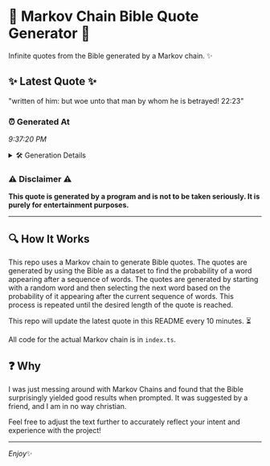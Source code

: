 # 📖 Markov Chain Bible Quote Generator 📖

Infinite quotes from the Bible generated by a Markov chain. ✨

## ✨ Latest Quote ✨
"written of him: but woe unto that man by whom he is betrayed! 22:23"

### ⏰ Generated At
*9:37:20 PM*

<details>
    <summary>🛠️ Generation Details</summary>
    <p>
        <strong>🌱 Seed:</strong> written<br>
        <strong>🔄 Iterations:</strong> 13<br>
        <strong>📜 Context History:</strong><br>[ written ]: of<br>[ written, of ]: him:<br>[ written, of, him: ]: but<br>[ written, of, him:, but ]: woe<br>[ written, of, him:, but, woe ]: unto<br>[ written, of, him:, but, woe, unto ]: that<br>[ of, him:, but, woe, unto, that ]: man<br>[ him:, but, woe, unto, that, man ]: by<br>[ but, woe, unto, that, man, by ]: whom<br>[ woe, unto, that, man, by, whom ]: he<br>[ unto, that, man, by, whom, he ]: is<br>[ that, man, by, whom, he, is ]: betrayed!<br>[ man, by, whom, he, is, betrayed! ]: 22:23<br>
    </p>
</details>

### ⚠️ Disclaimer ⚠️
**This quote is generated by a program and is not to be taken seriously. It is purely for entertainment purposes.**

---

## 🔍 How It Works

This repo uses a Markov chain to generate Bible quotes. The quotes are generated by using the Bible as a dataset to find the probability of a word appearing after a sequence of words. The quotes are generated by starting with a random word and then selecting the next word based on the probability of it appearing after the current sequence of words. This process is repeated until the desired length of the quote is reached.

This repo will update the latest quote in this README every 10 minutes. ⏳

All code for the actual Markov chain is in `index.ts`.

## ❓ Why

I was just messing around with Markov Chains and found that the Bible surprisingly yielded good results when prompted. 
It was suggested by a friend, and I am in no way christian.

Feel free to adjust the text further to accurately reflect your intent and experience with the project!

---

*Enjoy*✨
